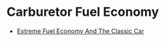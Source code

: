 # Carburetor Fuel Economy
- [Extreme Fuel Economy And The Classic Car](https://youtu.be/PgHNoJIMT04)
